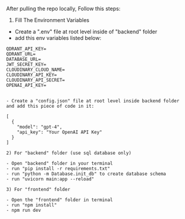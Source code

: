 After pulling the repo locally, Follow this steps:

1) Fill The Environment Variables 

- Create a ".env" file at root level inside of "backend" folder
- add this env variables listed below:
```env
QDRANT_API_KEY=
QDRANT_URL=
DATABASE_URL=
JWT_SECRET_KEY=
CLOUDINARY_CLOUD_NAME=
CLOUDINARY_API_KEY=
CLOUDINARY_API_SECRET=
OPENAI_API_KEY=


- Create a "config.json" file at root level inside backend folder
and add this piece of code in it:

[
  {
    "model": "gpt-4",
    "api_key": "Your OpenAI API Key"
  }
]

2) For "backend" folder (use sql database only)

- Open "backend" folder in your terminal
- run "pip install -r requirements.txt"
- run "python -m Database.init_db" to create database schema 
- run "uvicorn main:app --reload"

3) For "frontend" folder

- Open the "frontend" folder in terminal
- run "npm install"
- npm run dev



